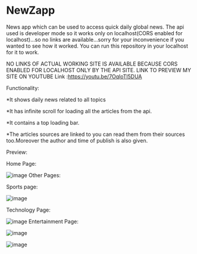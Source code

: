 # NewZapp
 News app which can be used to access quick daily global news.
 The api used is developer mode so it works only on localhost(CORS enabled for localhost)...so no links are available...sorry for your inconvenience if you wanted to see how it worked.
 You can run this repository in your localhost for it to work.


NO LINKS OF ACTUAL WORKING SITE IS AVAILABLE BECAUSE CORS ENABLED FOR LOCALHOST ONLY BY THE API SITE.
LINK TO PREVIEW MY SITE ON YOUTUBE
Link :https://youtu.be/7OqloTl5DUA

Functionality:

*It shows daily news related to all topics

*It has infinite scroll for loading all the articles from the api.

*It contains a top loading bar.

*The articles sources are linked to you can read them from their sources too.Moreover the author and time of publish is also given.

Preview:

Home Page:

![image](https://user-images.githubusercontent.com/73239975/147406907-a91fefdd-de58-49c2-8df1-2efdb0aeae94.png)
Other Pages:

Sports page:


![image](https://user-images.githubusercontent.com/73239975/147406913-ef7cf494-2e9b-471c-837a-25b6e7cf7dee.png)

Technology Page:

![image](https://user-images.githubusercontent.com/73239975/147406922-56e4370a-dc8d-4a74-ba8f-38e6aaa50113.png)
Entertainment Page:

![image](https://user-images.githubusercontent.com/73239975/147406932-80e4d8f0-9057-45f5-813e-b85e49fa2a0b.png)


![image](https://user-images.githubusercontent.com/73239975/147406947-033ea6dc-7e5c-48fc-978b-a403acf441a8.png)

